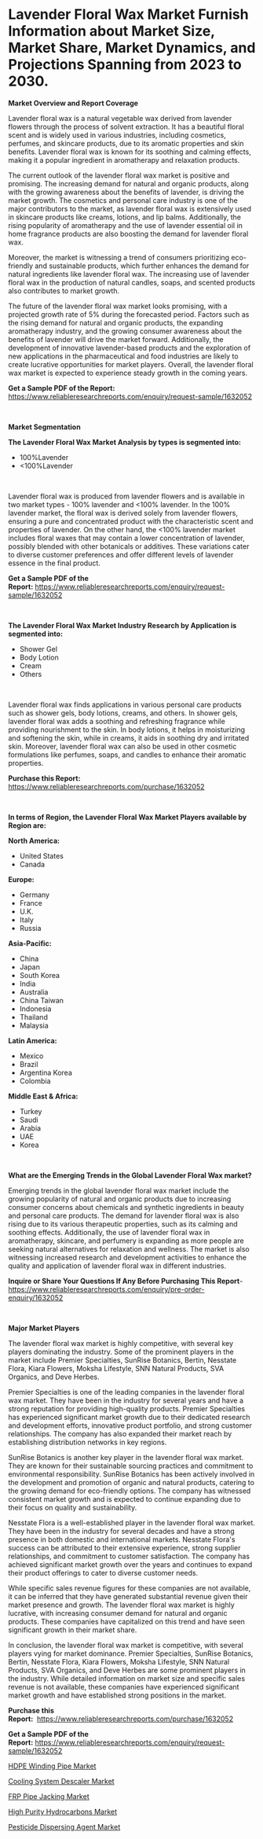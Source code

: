 <p><h1>Lavender Floral Wax Market Furnish Information about Market Size, Market Share, Market Dynamics, and Projections Spanning from 2023 to 2030.</h1></p><p><strong>Market Overview and Report Coverage</strong></p>
<p><p>Lavender floral wax is a natural vegetable wax derived from lavender flowers through the process of solvent extraction. It has a beautiful floral scent and is widely used in various industries, including cosmetics, perfumes, and skincare products, due to its aromatic properties and skin benefits. Lavender floral wax is known for its soothing and calming effects, making it a popular ingredient in aromatherapy and relaxation products.</p><p>The current outlook of the lavender floral wax market is positive and promising. The increasing demand for natural and organic products, along with the growing awareness about the benefits of lavender, is driving the market growth. The cosmetics and personal care industry is one of the major contributors to the market, as lavender floral wax is extensively used in skincare products like creams, lotions, and lip balms. Additionally, the rising popularity of aromatherapy and the use of lavender essential oil in home fragrance products are also boosting the demand for lavender floral wax.</p><p>Moreover, the market is witnessing a trend of consumers prioritizing eco-friendly and sustainable products, which further enhances the demand for natural ingredients like lavender floral wax. The increasing use of lavender floral wax in the production of natural candles, soaps, and scented products also contributes to market growth.</p><p>The future of the lavender floral wax market looks promising, with a projected growth rate of 5% during the forecasted period. Factors such as the rising demand for natural and organic products, the expanding aromatherapy industry, and the growing consumer awareness about the benefits of lavender will drive the market forward. Additionally, the development of innovative lavender-based products and the exploration of new applications in the pharmaceutical and food industries are likely to create lucrative opportunities for market players. Overall, the lavender floral wax market is expected to experience steady growth in the coming years.</p></p>
<p><strong>Get a Sample PDF of the Report:</strong> <a href="https://www.reliableresearchreports.com/enquiry/request-sample/1632052">https://www.reliableresearchreports.com/enquiry/request-sample/1632052</a></p>
<p>&nbsp;</p>
<p><strong>Market Segmentation</strong></p>
<p><strong>The Lavender Floral Wax Market Analysis by types is segmented into:</strong></p>
<p><ul><li>100%Lavender</li><li><100%Lavender</li></ul></p>
<p>&nbsp;</p>
<p><p>Lavender floral wax is produced from lavender flowers and is available in two market types - 100% lavender and <100% lavender. In the 100% lavender market, the floral wax is derived solely from lavender flowers, ensuring a pure and concentrated product with the characteristic scent and properties of lavender. On the other hand, the <100% lavender market includes floral waxes that may contain a lower concentration of lavender, possibly blended with other botanicals or additives. These variations cater to diverse customer preferences and offer different levels of lavender essence in the final product.</p></p>
<p><strong>Get a Sample PDF of the Report:</strong>&nbsp;<a href="https://www.reliableresearchreports.com/enquiry/request-sample/1632052">https://www.reliableresearchreports.com/enquiry/request-sample/1632052</a></p>
<p>&nbsp;</p>
<p><strong>The Lavender Floral Wax Market Industry Research by Application is segmented into:</strong></p>
<p><ul><li>Shower Gel</li><li>Body Lotion</li><li>Cream</li><li>Others</li></ul></p>
<p>&nbsp;</p>
<p><p>Lavender floral wax finds applications in various personal care products such as shower gels, body lotions, creams, and others. In shower gels, lavender floral wax adds a soothing and refreshing fragrance while providing nourishment to the skin. In body lotions, it helps in moisturizing and softening the skin, while in creams, it aids in soothing dry and irritated skin. Moreover, lavender floral wax can also be used in other cosmetic formulations like perfumes, soaps, and candles to enhance their aromatic properties.</p></p>
<p><strong>Purchase this Report:</strong>&nbsp; <a href="https://www.reliableresearchreports.com/purchase/1632052">https://www.reliableresearchreports.com/purchase/1632052</a></p>
<p>&nbsp;</p>
<p><strong>In terms of Region, the Lavender Floral Wax Market Players available by Region are:</strong></p>
<p>
    <p> <strong> North America: </strong>
        <ul>
            <li>United States</li>
            <li>Canada</li>
        </ul>
        </p> 
    <p> <strong> Europe: </strong>
        <ul>
            <li>Germany</li>
            <li>France</li>
            <li>U.K.</li>
            <li>Italy</li>
            <li>Russia</li>
        </ul>
        </p> 
    <p> <strong> Asia-Pacific: </strong>
        <ul>
            <li>China</li>
            <li>Japan</li>
            <li>South Korea</li>
            <li>India</li>
            <li>Australia</li>
            <li>China Taiwan</li>
            <li>Indonesia</li>
            <li>Thailand</li>
            <li>Malaysia</li>
        </ul>
        </p> 
    <p> <strong> Latin America: </strong>
        <ul>
            <li>Mexico</li>
            <li>Brazil</li>
            <li>Argentina Korea</li>
            <li>Colombia</li>
        </ul>
        </p> 
    <p> <strong> Middle East & Africa: </strong>
        <ul>
            <li>Turkey</li>
            <li>Saudi</li>
            <li>Arabia</li>
            <li>UAE</li>
            <li>Korea</li>
        </ul>
    </p>
    </p>
<p>&nbsp;</p>
<p><strong>What are the Emerging Trends in the Global Lavender Floral Wax market?</strong></p>
<p><p>Emerging trends in the global lavender floral wax market include the growing popularity of natural and organic products due to increasing consumer concerns about chemicals and synthetic ingredients in beauty and personal care products. The demand for lavender floral wax is also rising due to its various therapeutic properties, such as its calming and soothing effects. Additionally, the use of lavender floral wax in aromatherapy, skincare, and perfumery is expanding as more people are seeking natural alternatives for relaxation and wellness. The market is also witnessing increased research and development activities to enhance the quality and application of lavender floral wax in different industries.</p></p>
<p><strong>Inquire or Share Your Questions If Any Before Purchasing This Report</strong>- <a href="https://www.reliableresearchreports.com/enquiry/pre-order-enquiry/1632052">https://www.reliableresearchreports.com/enquiry/pre-order-enquiry/1632052</a></p>
<p>&nbsp;</p>
<p><strong>Major Market Players</strong></p>
<p><p>The lavender floral wax market is highly competitive, with several key players dominating the industry. Some of the prominent players in the market include Premier Specialties, SunRise Botanics, Bertin, Nesstate Flora, Kiara Flowers, Moksha Lifestyle, SNN Natural Products, SVA Organics, and Deve Herbes.</p><p>Premier Specialties is one of the leading companies in the lavender floral wax market. They have been in the industry for several years and have a strong reputation for providing high-quality products. Premier Specialties has experienced significant market growth due to their dedicated research and development efforts, innovative product portfolio, and strong customer relationships. The company has also expanded their market reach by establishing distribution networks in key regions.</p><p>SunRise Botanics is another key player in the lavender floral wax market. They are known for their sustainable sourcing practices and commitment to environmental responsibility. SunRise Botanics has been actively involved in the development and promotion of organic and natural products, catering to the growing demand for eco-friendly options. The company has witnessed consistent market growth and is expected to continue expanding due to their focus on quality and sustainability.</p><p>Nesstate Flora is a well-established player in the lavender floral wax market. They have been in the industry for several decades and have a strong presence in both domestic and international markets. Nesstate Flora's success can be attributed to their extensive experience, strong supplier relationships, and commitment to customer satisfaction. The company has achieved significant market growth over the years and continues to expand their product offerings to cater to diverse customer needs.</p><p>While specific sales revenue figures for these companies are not available, it can be inferred that they have generated substantial revenue given their market presence and growth. The lavender floral wax market is highly lucrative, with increasing consumer demand for natural and organic products. These companies have capitalized on this trend and have seen significant growth in their market share.</p><p>In conclusion, the lavender floral wax market is competitive, with several players vying for market dominance. Premier Specialties, SunRise Botanics, Bertin, Nesstate Flora, Kiara Flowers, Moksha Lifestyle, SNN Natural Products, SVA Organics, and Deve Herbes are some prominent players in the industry. While detailed information on market size and specific sales revenue is not available, these companies have experienced significant market growth and have established strong positions in the market.</p></p>
<p><strong>Purchase this Report:</strong>&nbsp;&nbsp;<a href="https://www.reliableresearchreports.com/purchase/1632052">https://www.reliableresearchreports.com/purchase/1632052</a></p>
<p></p>
<p><strong>Get a Sample PDF of the Report:</strong>&nbsp;<a href="https://www.reliableresearchreports.com/enquiry/request-sample/1632052">https://www.reliableresearchreports.com/enquiry/request-sample/1632052</a></p>
<p><p><a href="https://medium.com/@omamuller06/hdpe-winding-pipe-nbsp-market-focuses-on-market-share-size-and-projected-forecast-till-2030-5cafa1865f33">HDPE Winding Pipe Market</a></p><p><a href="https://medium.com/@hesterorn1944/cooling-system-descaler-market-the-key-to-successful-business-strategy-forecast-till-2030-d53151a94173">Cooling System Descaler Market</a></p><p><a href="https://medium.com/@eliasmann73/frp-pipe-jacking-market-exploring-market-share-market-trends-and-future-growth-3b53ef021a05">FRP Pipe Jacking Market</a></p><p><a href="https://medium.com/@tobyyundt2023/high-purity-hydrocarbons-market-exploring-market-share-market-trends-and-future-growth-e526360e4dbc">High Purity Hydrocarbons Market</a></p><p><a href="https://medium.com/@kimzemlak1955/pesticide-dispersing-agent-market-trends-and-market-analysis-forecasted-for-period-2023-2030-942f0d1ff9fe">Pesticide Dispersing Agent Market</a></p></p>